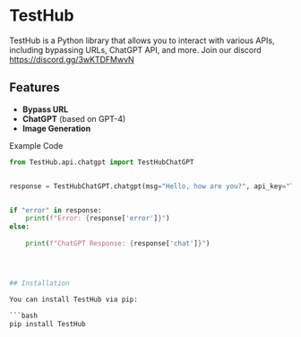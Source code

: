 # TestHub

TestHub is a Python library that allows you to interact with various APIs, including bypassing URLs, ChatGPT API, and more. Join our discord
https://discord.gg/3wKTDFMwvN
## Features

- **Bypass URL**
- **ChatGPT** (based on GPT-4)
- **Image Generation**



Example Code

```py
from TestHub.api.chatgpt import TestHubChatGPT


response = TestHubChatGPT.chatgpt(msg="Hello, how are you?", api_key="TestHub-FqgYrvBnmyLFqqwK1v0LigEu")


if "error" in response:
    print(f"Error: {response['error']}")
else:
    
    print(f"ChatGPT Response: {response['chat']}")




## Installation

You can install TestHub via pip:

```bash
pip install TestHub
